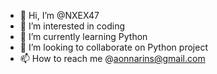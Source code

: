 - 👋 Hi, I’m @NXEX47
- 👀 I’m interested in coding
- 🌱 I’m currently learning Python
- 💞️ I’m looking to collaborate on Python project 
- 📫 How to reach me @aonnarins@gmail.com

<!---
NXEX47/NXEX47 is a ✨ special ✨ repository because its `README.md` (this file) appears on your GitHub profile.
You can click the Preview link to take a look at your changes.
--->
